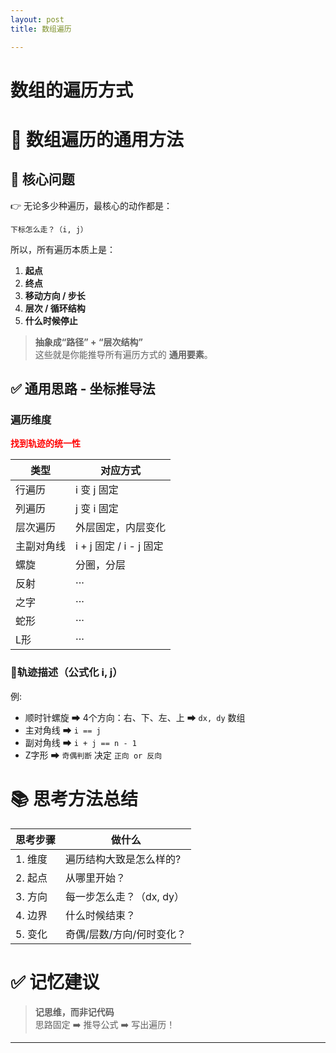 ```yaml
---
layout: post
title: 数组遍历

---
```



# 数组的遍历方式



# 🌟 **数组遍历的通用方法**

## 🎯 **核心问题**
👉 无论多少种遍历，最核心的动作都是：
```
下标怎么走？（i, j）
```
所以，所有遍历本质上是：
1. **起点**  
2. **终点**  
3. **移动方向 / 步长**  
4. **层次 / 循环结构**  
5. **什么时候停止**

> **抽象成“路径” + “层次结构”**  
这些就是你能推导所有遍历方式的 **通用要素**。



## ✅ **通用思路 - 坐标推导法**

###  **遍历维度**
**<span style ="color:red">找到轨迹的统一性</span>**
<bar>


| 类型 | 对应方式 |
|------|-----------|
| 行遍历 | i 变 j 固定 |
| 列遍历 | j 变 i 固定 |
| 层次遍历 | 外层固定，内层变化 |
| 主副对角线 | i + j 固定 / i - j 固定 |
| 螺旋 | 分圈，分层 |
|反射|  ···|
| 之字 | ···|
| 蛇形 | ··· |
| L形 | ···|




###  🚀**轨迹描述（公式化 i, j）**
例:
- 顺时针螺旋 ➡ 4个方向：右、下、左、上 ➡ `dx, dy` 数组
- 主对角线 ➡ `i == j`
- 副对角线 ➡ `i + j == n - 1`
- Z字形 ➡ `奇偶判断` 决定 `正向 or 反向`

# 📚 **思考方法总结**

| 思考步骤 | 做什么                       |
|----------|----------------------------|
| 1. 维度 | 遍历结构大致是怎么样的?          |
| 2. 起点 | 从哪里开始？                  |
| 3. 方向 | 每一步怎么走？（dx, dy）       |
| 4. 边界 | 什么时候结束？                  |
| 5. 变化 | 奇偶/层数/方向/何时变化？       |

# ✅ **记忆建议**
> **记思维，而非记代码**  
思路固定 ➡️ 推导公式 ➡️ 写出遍历！

---

